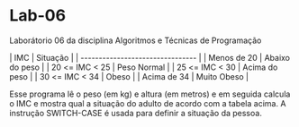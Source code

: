 # Lab-06
Laborátorio 06 da disciplina Algoritmos e Técnicas de Programação

 | IMC            | Situação        |
 | -------------------------------- |
 | Menos de 20    | Abaixo do peso  |
 | 20 <= IMC < 25 | Peso Normal     |
 | 25 <= IMC < 30 | Acima do peso   |
 | 30 <= IMC < 34 | Obeso           |
 | Acima de 34    | Muito Obeso     |

Esse programa lê o peso (em kg) e altura (em metros) e em seguida calcula o IMC e mostra qual a situação do adulto de acordo com a tabela acima. A instrução SWITCH-CASE é usada para definir a situação da pessoa.
